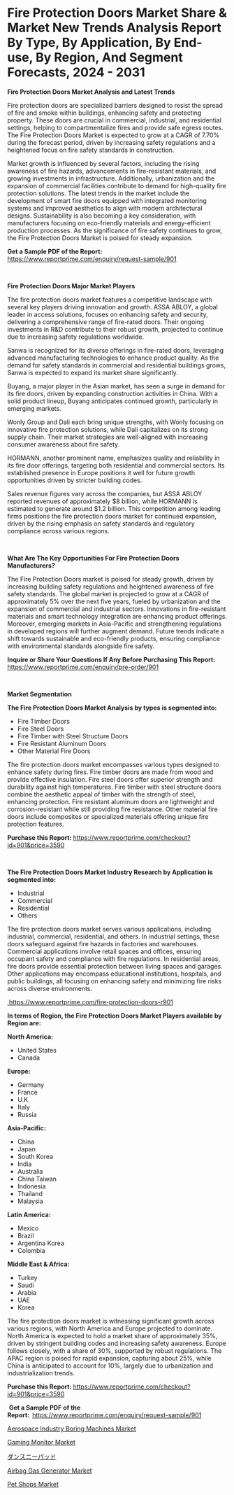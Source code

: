 <p><h1>Fire Protection Doors Market Share & Market New Trends Analysis Report By Type, By Application, By End-use, By Region, And Segment Forecasts, 2024 - 2031</h1></p><p><strong>Fire Protection Doors Market Analysis and Latest Trends</strong></p>
<p><p>Fire protection doors are specialized barriers designed to resist the spread of fire and smoke within buildings, enhancing safety and protecting property. These doors are crucial in commercial, industrial, and residential settings, helping to compartmentalize fires and provide safe egress routes. The Fire Protection Doors Market is expected to grow at a CAGR of 7.70% during the forecast period, driven by increasing safety regulations and a heightened focus on fire safety standards in construction.</p><p>Market growth is influenced by several factors, including the rising awareness of fire hazards, advancements in fire-resistant materials, and growing investments in infrastructure. Additionally, urbanization and the expansion of commercial facilities contribute to demand for high-quality fire protection solutions. The latest trends in the market include the development of smart fire doors equipped with integrated monitoring systems and improved aesthetics to align with modern architectural designs. Sustainability is also becoming a key consideration, with manufacturers focusing on eco-friendly materials and energy-efficient production processes. As the significance of fire safety continues to grow, the Fire Protection Doors Market is poised for steady expansion.</p></p>
<p><strong>Get a Sample PDF of the Report:&nbsp;</strong> <a href="https://www.reportprime.com/enquiry/request-sample/901">https://www.reportprime.com/enquiry/request-sample/901</a></p>
<p>&nbsp;</p>
<p><strong>Fire Protection Doors Major Market Players</strong></p>
<p><p>The fire protection doors market features a competitive landscape with several key players driving innovation and growth. ASSA ABLOY, a global leader in access solutions, focuses on enhancing safety and security, delivering a comprehensive range of fire-rated doors. Their ongoing investments in R&D contribute to their robust growth, projected to continue due to increasing safety regulations worldwide.</p><p>Sanwa is recognized for its diverse offerings in fire-rated doors, leveraging advanced manufacturing technologies to enhance product quality. As the demand for safety standards in commercial and residential buildings grows, Sanwa is expected to expand its market share significantly.</p><p>Buyang, a major player in the Asian market, has seen a surge in demand for its fire doors, driven by expanding construction activities in China. With a solid product lineup, Buyang anticipates continued growth, particularly in emerging markets.</p><p>Wonly Group and Dali each bring unique strengths, with Wonly focusing on innovative fire protection solutions, while Dali capitalizes on its strong supply chain. Their market strategies are well-aligned with increasing consumer awareness about fire safety.</p><p>HORMANN, another prominent name, emphasizes quality and reliability in its fire door offerings, targeting both residential and commercial sectors. Its established presence in Europe positions it well for future growth opportunities driven by stricter building codes.</p><p>Sales revenue figures vary across the companies, but ASSA ABLOY reported revenues of approximately $8 billion, while HORMANN is estimated to generate around $1.2 billion. This competition among leading firms positions the fire protection doors market for continued expansion, driven by the rising emphasis on safety standards and regulatory compliance across various regions.</p></p>
<p>&nbsp;</p>
<p><strong>What Are The Key Opportunities For Fire Protection Doors Manufacturers?</strong></p>
<p><p>The Fire Protection Doors market is poised for steady growth, driven by increasing building safety regulations and heightened awareness of fire safety standards. The global market is projected to grow at a CAGR of approximately 5% over the next five years, fueled by urbanization and the expansion of commercial and industrial sectors. Innovations in fire-resistant materials and smart technology integration are enhancing product offerings. Moreover, emerging markets in Asia-Pacific and strengthening regulations in developed regions will further augment demand. Future trends indicate a shift towards sustainable and eco-friendly products, ensuring compliance with environmental standards alongside fire safety.</p></p>
<p><strong>Inquire or Share Your Questions If Any Before Purchasing This Report:</strong> <a href="https://www.reportprime.com/enquiry/pre-order/901">https://www.reportprime.com/enquiry/pre-order/901</a></p>
<p>&nbsp;</p>
<p><strong>Market Segmentation</strong></p>
<p><strong>The Fire Protection Doors Market Analysis by types is segmented into:</strong></p>
<p><ul><li>Fire Timber Doors</li><li>Fire Steel Doors</li><li>Fire Timber with Steel Structure Doors</li><li>Fire Resistant Aluminum Doors</li><li>Other Material Fire Doors</li></ul></p>
<p><p>The fire protection doors market encompasses various types designed to enhance safety during fires. Fire timber doors are made from wood and provide effective insulation. Fire steel doors offer superior strength and durability against high temperatures. Fire timber with steel structure doors combine the aesthetic appeal of timber with the strength of steel, enhancing protection. Fire resistant aluminum doors are lightweight and corrosion-resistant while still providing fire resistance. Other material fire doors include composites or specialized materials offering unique fire protection features.</p></p>
<p><strong>Purchase this Report:&nbsp;</strong><a href="https://www.reportprime.com/checkout?id=901&price=3590">https://www.reportprime.com/checkout?id=901&price=3590</a></p>
<p>&nbsp;</p>
<p><strong>The Fire Protection Doors Market Industry Research by Application is segmented into:</strong></p>
<p><ul><li>Industrial</li><li>Commercial</li><li>Residential</li><li>Others</li></ul></p>
<p><p>The fire protection doors market serves various applications, including industrial, commercial, residential, and others. In industrial settings, these doors safeguard against fire hazards in factories and warehouses. Commercial applications involve retail spaces and offices, ensuring occupant safety and compliance with fire regulations. In residential areas, fire doors provide essential protection between living spaces and garages. Other applications may encompass educational institutions, hospitals, and public buildings, all focusing on enhancing safety and minimizing fire risks across diverse environments.</p></p>
<p><a href="https://www.reportprime.com/fire-protection-doors-r901">&nbsp;https://www.reportprime.com/fire-protection-doors-r901</a></p>
<p><strong>In terms of Region, the Fire Protection Doors Market Players available by Region are:</strong></p>
<p>
    <p> <strong> North America: </strong>
        <ul>
            <li>United States</li>
            <li>Canada</li>
        </ul>
        </p> 
    <p> <strong> Europe: </strong>
        <ul>
            <li>Germany</li>
            <li>France</li>
            <li>U.K.</li>
            <li>Italy</li>
            <li>Russia</li>
        </ul>
        </p> 
    <p> <strong> Asia-Pacific: </strong>
        <ul>
            <li>China</li>
            <li>Japan</li>
            <li>South Korea</li>
            <li>India</li>
            <li>Australia</li>
            <li>China Taiwan</li>
            <li>Indonesia</li>
            <li>Thailand</li>
            <li>Malaysia</li>
        </ul>
        </p> 
    <p> <strong> Latin America: </strong>
        <ul>
            <li>Mexico</li>
            <li>Brazil</li>
            <li>Argentina Korea</li>
            <li>Colombia</li>
        </ul>
        </p> 
    <p> <strong> Middle East & Africa: </strong>
        <ul>
            <li>Turkey</li>
            <li>Saudi</li>
            <li>Arabia</li>
            <li>UAE</li>
            <li>Korea</li>
        </ul>
    </p>
    </p>
<p><p>The fire protection doors market is witnessing significant growth across various regions, with North America and Europe projected to dominate. North America is expected to hold a market share of approximately 35%, driven by stringent building codes and increasing safety awareness. Europe follows closely, with a share of 30%, supported by robust regulations. The APAC region is poised for rapid expansion, capturing about 25%, while China is anticipated to account for 10%, largely due to urbanization and industrialization trends.</p></p>
<p><strong>Purchase this Report: </strong><a href="https://www.reportprime.com/checkout?id=901&price=3590">https://www.reportprime.com/checkout?id=901&price=3590</a></p>
<p>&nbsp;<strong>Get a Sample PDF of the Report:&nbsp;&nbsp;</strong><a href="https://www.reportprime.com/enquiry/request-sample/901">https://www.reportprime.com/enquiry/request-sample/901</a></p>
<p><strong></strong></p>
<p><p><a href="https://issuu.com/reportprime-2/docs/aerospace-industry-boring-machines-_f59297d2d1017b">Aerospace Industry Boring Machines Market</a></p><p><a href="https://github.com/mahnoor2003/Market-Research-Report-List-6/blob/main/gaming-monitor-market.md">Gaming Monitor Market</a></p><p><a href="https://medium.com/@kathleencrooks2003/%E3%83%80%E3%83%B3%E3%82%B9%E3%83%8B%E3%83%BC%E3%83%91%E3%83%83%E3%83%89%E5%B8%82%E5%A0%B4-%E5%B8%82%E5%A0%B4%E3%82%BB%E3%82%B0%E3%83%A1%E3%83%B3%E3%83%86%E3%83%BC%E3%82%B7%E3%83%A7%E3%83%B3-%E5%9C%B0%E7%90%86%E7%9A%84%E5%9C%B0%E5%9F%9F-2031%E5%B9%B4%E3%81%BE%E3%81%A7%E3%81%AE%E5%B8%82%E5%A0%B4%E4%BA%88%E6%B8%AC-2ffe095e607b">ダンスニーパッド</a></p><p><a href="https://www.linkedin.com/pulse/airbag-gas-generator-market-industry-landscape-growth-trajectories-zfsvf?trackingId=uCOQU5kDRja4r8C9%2Fk32kg%3D%3D">Airbag Gas Generator Market</a></p><p><a href="https://medium.com/@shirleygreene26/pet-shops-market-global-market-trends-and-market-forecast-2024-2031-adc38afad3a9">Pet Shops Market</a></p></p>